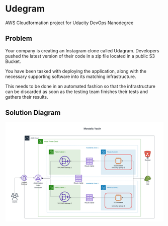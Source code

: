 # Udegram

AWS Cloudformation project for Udacity DevOps Nanodegree

## Problem
Your company is creating an Instagram clone called Udagram. Developers pushed the latest version of their code in a zip file located in a public S3 Bucket.

You have been tasked with deploying the application, along with the necessary supporting software into its matching infrastructure.

This needs to be done in an automated fashion so that the infrastructure can be discarded as soon as the testing team finishes their tests and gathers their results.


## Solution Diagram 
![Diagram](/Diagram.png)
